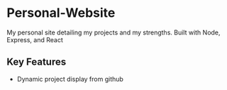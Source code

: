# Personal-Website

My personal site detailing my projects and my strengths.
Built with Node, Express, and React

## Key Features
* Dynamic project display from github
